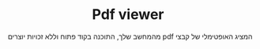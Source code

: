 <h1 style="text-align:center">Pdf viewer</h1>
<p dir="rtl">המציג האופטימלי של קבצי pdf מהמחשב שלך, התוכנה בקוד פתוח וללא זכויות יוצרים </p>
